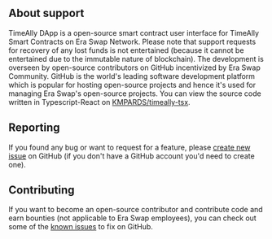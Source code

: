 ## About support

TimeAlly DApp is a open-source smart contract user interface for TimeAlly Smart Contracts on Era Swap Network. Please note that support requests for recovery of any lost funds is not entertained (because it cannot be entertained due to the immutable nature of blockchain). The development is overseen by open-source contributors on GitHub incentivized by Era Swap Community. GitHub is the world's leading software development platform which is popular for hosting open-source projects and hence it's used for managing Era Swap's open-source projects. You can view the source code written in Typescript-React on <a href="https://github.com/KMPARDS/timeally-tsx" target="_blank">KMPARDS/timeally-tsx</a>.

## Reporting

If you found any bug or want to request for a feature, please <a href="https://github.com/KMPARDS/timeally-tsx/issues/new" target="_blank">create new issue</a> on GitHub (if you don't have a GitHub account you'd need to create one).

## Contributing

If you want to become an open-source contributor and contribute code and earn bounties (not applicable to Era Swap employees), you can check out some of the <a href="https://github.com/KMPARDS/timeally-tsx/issues" target="_blank">known issues</a> to fix on GitHub.
